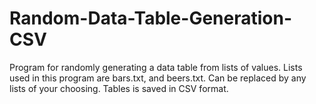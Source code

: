 # Random-Data-Table-Generation-CSV
Program for randomly generating a data table from lists of values. Lists used in this program are bars.txt, and beers.txt. Can be replaced by any lists of your choosing. Tables is saved in CSV format.
